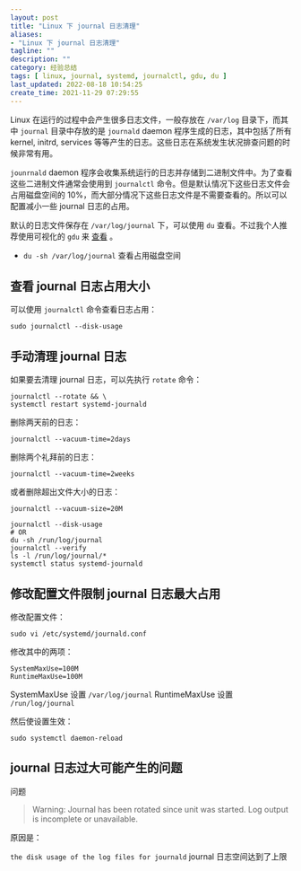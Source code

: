 ```yaml
---
layout: post
title: "Linux 下 journal 日志清理"
aliases:
- "Linux 下 journal 日志清理"
tagline: ""
description: ""
category: 经验总结
tags: [ linux, journal, systemd, journalctl, gdu, du ]
last_updated: 2022-08-18 10:54:25
create_time: 2021-11-29 07:29:55
---
```


Linux 在运行的过程中会产生很多日志文件，一般存放在 `/var/log` 目录下，而其中 `journal` 目录中存放的是 `journald` daemon 程序生成的日志，其中包括了所有 kernel, initrd, services 等等产生的日志。这些日志在系统发生状况排查问题的时候非常有用。

`jounrnald` daemon 程序会收集系统运行的日志并存储到二进制文件中。为了查看这些二进制文件通常会使用到 `journalctl` 命令。但是默认情况下这些日志文件会占用磁盘空间的 10%，而大部分情况下这些日志文件是不需要查看的。所以可以配置减小一些 journal 日志的占用。

默认的日志文件保存在 `/var/log/journal` 下，可以使用 `du` 查看。不过我个人推荐使用可视化的 `gdu` 来 [查看](/post/2021/07/gdu-fast-disk-usage-analyzer.html) 。

- `du -sh /var/log/journal` 查看占用磁盘空间

## 查看 journal 日志占用大小
可以使用 `journalctl` 命令查看日志占用：

    sudo journalctl --disk-usage

## 手动清理 journal 日志
如果要去清理 journal 日志，可以先执行 `rotate` 命令：

```
journalctl --rotate && \
systemctl restart systemd-journald
```

删除两天前的日志：

```
journalctl --vacuum-time=2days
```

删除两个礼拜前的日志：

```
journalctl --vacuum-time=2weeks
```

或者删除超出文件大小的日志：

```
journalctl --vacuum-size=20M
```

```
journalctl --disk-usage
# OR
du -sh /run/log/journal
journalctl --verify
ls -l /run/log/journal/*
systemctl status systemd-journald
```

## 修改配置文件限制 journal 日志最大占用
修改配置文件：

`sudo vi /etc/systemd/journald.conf`

修改其中的两项：

```
SystemMaxUse=100M
RuntimeMaxUse=100M
```

SystemMaxUse 设置 `/var/log/journal`
RuntimeMaxUse 设置 `/run/log/journal`

然后使设置生效：

```
sudo systemctl daemon-reload
```

## journal 日志过大可能产生的问题

问题

> Warning: Journal has been rotated since unit was started. Log output is incomplete or unavailable.

原因是：

`the disk usage of the log files for journald` journal 日志空间达到了上限
